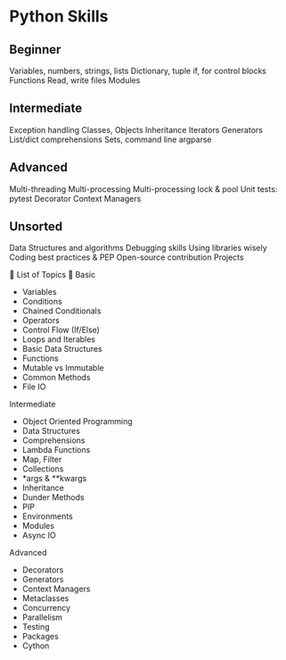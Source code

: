# Python Skills

## Beginner

Variables, numbers, strings, lists
Dictionary, tuple
if, for control blocks
Functions
Read, write files
Modules

## Intermediate

Exception handling
Classes, Objects
Inheritance
Iterators
Generators
List/dict comprehensions
Sets, command line argparse

## Advanced

Multi-threading
Multi-processing
Multi-processing lock & pool
Unit tests: pytest
Decorator
Context Managers

## Unsorted
Data Structures and algorithms
Debugging skills
Using libraries wisely
Coding best practices & PEP
Open-source contribution
Projects

📘 List of Topics 📘
Basic
- Variables
- Conditions
- Chained Conditionals
- Operators
- Control Flow (If/Else)
- Loops and Iterables
- Basic Data Structures
- Functions
- Mutable vs Immutable
- Common Methods
- File IO

Intermediate
- Object Oriented Programming
- Data Structures
- Comprehensions
- Lambda Functions
- Map, Filter
- Collections
- *args & **kwargs
- Inheritance
- Dunder Methods
- PIP
- Environments
- Modules
- Async IO

Advanced
- Decorators
- Generators
- Context Managers
- Metaclasses
- Concurrency
- Parallelism
- Testing
- Packages
- Cython
